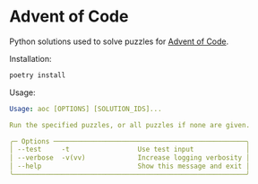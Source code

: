 # Advent of Code
Python solutions used to solve puzzles for [Advent of Code](https://adventofcode.com).

Installation:
```py
poetry install
```

Usage:
```yaml
Usage: aoc [OPTIONS] [SOLUTION_IDS]...

Run the specified puzzles, or all puzzles if none are given.

╭─ Options ────────────────────────────────────────────────╮
│ --test     -t                 Use test input             │
│ --verbose  -v(vv)             Increase logging verbosity │
│ --help                        Show this message and exit │
╰──────────────────────────────────────────────────────────╯
```
